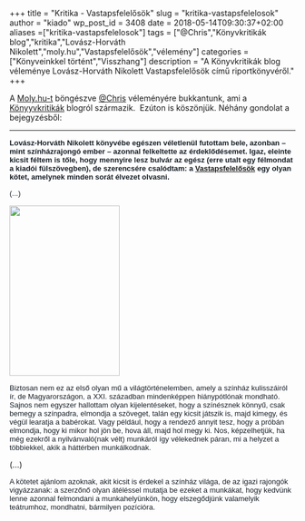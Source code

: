 +++
title = "Kritika - Vastapsfelelősök"
slug = "kritika-vastapsfelelosok"
author = "kiado"
wp_post_id = 3408
date = 2018-05-14T09:30:37+02:00
aliases =["kritika-vastapsfelelosok"]
tags = ["@Chris","Könyvkritikák blog","kritika","Lovász-Horváth Nikolett","moly.hu","Vastapsfelelősök","vélemény"]
categories = ["Könyveinkkel történt","Visszhang"]
description = "A Könyvkritikák blog véleménye Lovász-Horváth Nikolett Vastapsfelelősök című riportkönyvéről."
+++
<p style="text-align: left;" align="justify">A <a href="https://moly.hu/tagok/ad-librum" target="_blank" rel="noopener">Moly.hu-t</a> böngészve <a href="https://moly.hu/tagok/chris" target="_blank" rel="noopener">@Chris</a> véleményére bukkantunk, ami a <a href="http://konyvkritikak.blog.hu/2018/04/26/vastapsfelelosok" target="_blank" rel="noopener">Könyyvkritikák</a> blogról származik.  Ezúton is köszönjük. Néhány gondolat a bejegyzésből:</p>


<hr />
<p style="text-align: left;" align="justify"><strong><span style="color: #171f27;"><span style="font-family: Arial, Helvetica, sans-serif;"><span style="font-size: small;">Lovász-Horváth Nikolett könyvébe egészen véletlenül futottam bele, azonban – mint színházrajongó ember – azonnal felkeltette az érdeklődésemet. Igaz, eleinte kicsit féltem is tőle, hogy mennyire lesz bulvár az egész (erre utalt egy félmondat a kiadói fülszövegben), de szerencsére csalódtam: a <a href="https://www.konyvesbolt.online/Vastapsfelelosok">Vastapsfelelősök</a> egy olyan kötet, amelynek minden sorát élvezet olvasni.</span></span></span></strong></p>
<p style="text-align: left;" align="justify"><span style="color: #171f27; font-family: Arial, Helvetica, sans-serif; font-size: small;">(...)</span></p>
<p style="text-align: left;"><img class="size-medium wp-image-3411 alignright" style="color: #171f27; font-family: Arial, Helvetica, sans-serif; font-size: small; text-align: justify;" src="uploads/Lovasz-Horvath_Vastapsfelelosok-cover-12mm_ebook-alap-194x300.jpg" alt="" width="194" height="300" /></p>
<p style="text-align: left;" align="justify"><span style="color: #171f27;"><span style="font-family: Arial, Helvetica, sans-serif;"><span style="font-size: small;">Biztosan nem </span></span></span><span style="font-size: small; font-family: Arial, Helvetica, sans-serif; color: #171f27;">ez az első olyan mű a világtörténelemben, amely a színház kulisszáiról ír, de Magyarországon, a XXI. században mindenképpen hiánypótlónak mondható. Sajnos nem egyszer hallottam olyan kijelentéseket, hogy a színésznek könnyű, csak bemegy a színpadra, elmondja a szöveget, talán egy kicsit játszik is, majd kimegy, és v</span><span style="font-size: small; font-family: Arial, Helvetica, sans-serif; color: #171f27;">égül learatja a babérokat. Vagy például, hogy a rendező annyit tesz, hogy a próbán elmondja, hogy ki mikor hol jön be, hova áll, majd hol megy ki. Nos, képzelhetjük, ha még ezekről a nyilvánvaló(nak vélt) munkáról így vélekednek páran, mi a helyzet a többiekkel, akik a háttérben munkálkodnak.</span></p>
<p align="justify">(...)</p>
<p style="text-align: left;" align="justify"></p>
<p style="text-align: left;" align="justify"><span style="color: #171f27;"><span style="font-family: Arial, Helvetica, sans-serif;"><span style="font-size: small;">A kötetet ajánlom azoknak, akit kicsit is érdekel a színház világa, de az igazi rajongók vigyázzanak: a szerzőnő olyan átéléssel mutatja be ezeket a munkákat, hogy kedvünk lenne azonnal felmondani a munkahelyünkön, hogy elszegődjünk valamelyik teátrumhoz, mondhatni, bármilyen pozícióra.</span></span></span></p>
<p style="text-align: left;" align="justify"></p>